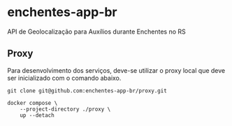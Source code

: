 # enchentes-app-br

API de Geolocalização para Auxílios durante Enchentes no RS

## Proxy

Para desenvolvimento dos serviços, deve-se utilizar o proxy local que deve ser
inicializado com o comando abaixo.

```
git clone git@github.com:enchentes-app-br/proxy.git

docker compose \
    --project-directory ./proxy \
    up --detach
```

